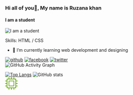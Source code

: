 ### Hi all of you👋, My name is Ruzana khan
#### I am a student
![I am a student](https://www.facebook.com/photo/?fbid=105230435750942&set=a.105225589084760)


Skills: HTML / CSS

- 🌱 I’m currently learning web development and designing 


[<img src='https://cdn.jsdelivr.net/npm/simple-icons@3.0.1/icons/github.svg' alt='github' height='40'>](https://github.com/Ruzana-khan)  [<img src='https://cdn.jsdelivr.net/npm/simple-icons@3.0.1/icons/facebook.svg' alt='facebook' height='40'>](https://www.facebook.com/https://www.facebook.com/ruzana.khan.503)  [<img src='https://cdn.jsdelivr.net/npm/simple-icons@3.0.1/icons/twitter.svg' alt='twitter' height='40'>](https://twitter.com/https://twitter.com/KhanRuzana?t=lrlU5dxWpVNzIv6aw3swRA&s=07)  
![GitHub Activity Graph](https://activity-graph.herokuapp.com/graph?username=Ruzana-khan)  

[![Top Langs](https://github-readme-stats.vercel.app/api/top-langs/?username=Ruzana-khan)](https://github.com/anuraghazra/github-readme-stats)
![GitHub stats](https://github-readme-stats.vercel.app/api?username=Ruzana-khan&show_icons=true&count_private=true)  
<a href='https://docs.github.com/en/developers'><img src='https://raw.githubusercontent.com/acervenky/animated-github-badges/master/assets/devbadge.gif' width='40' height='40'></a> 










